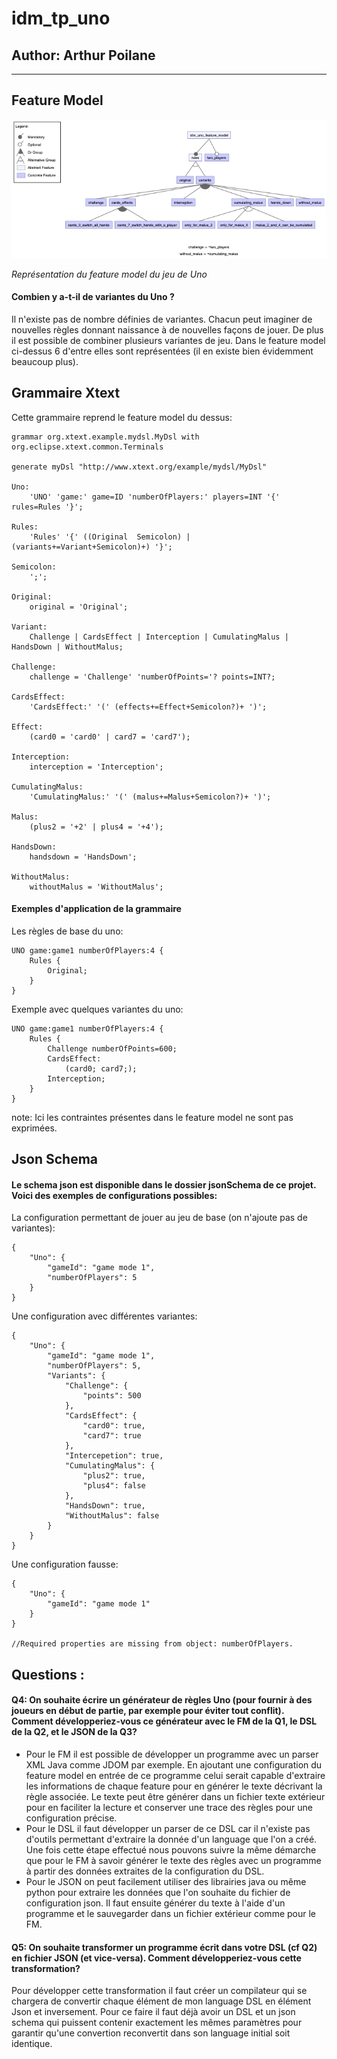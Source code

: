 # idm_tp_uno
## Author: Arthur Poilane

---


## Feature Model 
![alt text](https://github.com/ws-palone/idm_tp_uno/blob/main/idm_tp_uno_feature_model/idm_uno_feature_model.png "Feature Model")

_Représentation du feature model du jeu de Uno_

#### Combien y a-t-il de variantes du Uno ?
Il n'existe pas de nombre définies de variantes. Chacun peut imaginer de nouvelles règles donnant naissance à de nouvelles façons de jouer. De plus il est possible de combiner plusieurs variantes de jeu. Dans le feature model ci-dessus 6 d'entre elles sont représentées (il en existe bien évidemment beaucoup plus).


## Grammaire Xtext

Cette grammaire reprend le feature model du dessus:

```
grammar org.xtext.example.mydsl.MyDsl with org.eclipse.xtext.common.Terminals

generate myDsl "http://www.xtext.org/example/mydsl/MyDsl"

Uno:
    'UNO' 'game:' game=ID 'numberOfPlayers:' players=INT '{' rules=Rules '}';

Rules:
    'Rules' '{' ((Original  Semicolon) | (variants+=Variant+Semicolon)+) '}';

Semicolon:
    ';';

Original:
    original = 'Original';

Variant:
    Challenge | CardsEffect | Interception | CumulatingMalus | HandsDown | WithoutMalus;

Challenge:
    challenge = 'Challenge' 'numberOfPoints='? points=INT?;

CardsEffect:
    'CardsEffect:' '(' (effects+=Effect+Semicolon?)+ ')';

Effect:
    (card0 = 'card0' | card7 = 'card7');

Interception:
    interception = 'Interception';

CumulatingMalus:
    'CumulatingMalus:' '(' (malus+=Malus+Semicolon?)+ ')';

Malus:
    (plus2 = '+2' | plus4 = '+4');

HandsDown:
    handsdown = 'HandsDown';

WithoutMalus:
    withoutMalus = 'WithoutMalus';
```

#### Exemples d'application de la grammaire

Les règles de base du uno:

```
UNO game:game1 numberOfPlayers:4 {
    Rules {
        Original;
    }
}
```

Exemple avec quelques variantes du uno:

```
UNO game:game1 numberOfPlayers:4 {
    Rules {
        Challenge numberOfPoints=600;
        CardsEffect:
            (card0; card7;);
        Interception;
    }
}
```
note: Ici les contraintes présentes dans le feature model ne sont pas exprimées.


## Json Schema

#### Le schema json est disponible dans le dossier jsonSchema de ce projet. Voici des exemples de configurations possibles:

La configuration permettant de jouer au jeu de base (on n'ajoute pas de variantes):
```
{
    "Uno": {
        "gameId": "game mode 1",
        "numberOfPlayers": 5
    }
}
```

Une configuration avec différentes variantes:
```
{
    "Uno": {
        "gameId": "game mode 1",
        "numberOfPlayers": 5,
        "Variants": {
            "Challenge": {
                "points": 500
            },
            "CardsEffect": {
                "card0": true,
                "card7": true
            },
            "Intercepetion": true,
            "CumulatingMalus": {
                "plus2": true,
                "plus4": false
            },
            "HandsDown": true,
            "WithoutMalus": false
        }
    }
}
```

Une configuration fausse:
```
{
    "Uno": {
        "gameId": "game mode 1"
    }
}

//Required properties are missing from object: numberOfPlayers.
```
## Questions :

#### Q4: On souhaite écrire un générateur de règles Uno (pour fournir à des joueurs en début de partie, par exemple pour éviter tout conflit). Comment développeriez-vous ce générateur avec le FM de la Q1, le DSL de la Q2, et le JSON de la Q3?
- Pour le FM il est possible de développer un programme avec un parser XML Java comme JDOM par exemple. En ajoutant une configuration du feature model en entrée de ce programme celui serait capable d'extraire les informations de chaque feature pour en générer le texte décrivant la règle associée. Le texte peut être générer dans un fichier texte extérieur pour en faciliter la lecture et conserver une trace des règles pour une configuration précise.
- Pour le DSL il faut développer un parser de ce DSL car il n'existe pas d'outils permettant d'extraire la donnée d'un language que l'on a créé. Une fois cette étape effectué nous pouvons suivre la même démarche que pour le FM à savoir générer le texte des règles avec un programme à partir des données extraites de la configuration du DSL.
- Pour le JSON on peut facilement utiliser des librairies java ou même python pour extraire les données que l'on souhaite du fichier de configuration json. Il faut ensuite générer du texte à l'aide d'un programme et le sauvegarder dans un fichier extérieur comme pour le FM.

#### Q5: On souhaite transformer un programme écrit dans votre DSL (cf Q2) en fichier JSON (et vice-versa). Comment développeriez-vous cette transformation? 
Pour développer cette transformation il faut créer un compilateur qui se chargera de convertir chaque élément de mon language DSL en élément Json et inversement. Pour ce faire il faut déjà avoir un DSL et un json schema qui puissent contenir exactement les mêmes paramètres pour garantir qu'une convertion reconvertit dans son language initial soit identique. 
